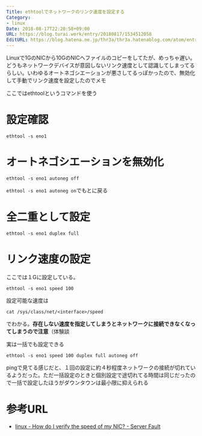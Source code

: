 ```yaml
---
Title: ethtoolでネットワークのリンク速度を設定する
Category:
- linux
Date: 2018-08-17T22:20:58+09:00
URL: https://blog.turai.work/entry/20180817/1534512058
EditURL: https://blog.hatena.ne.jp/thr3a/thr3a.hatenablog.com/atom/entry/10257846132611777666
---
```


Linuxで1GのNICから10GのNICへファイルのコピーをしてたが、めっちゃ遅い。どうもネットワークデバイスが意図しないリンク速度として認識してしまってるらしい。いわゆるオートネゴシエーションが悪さしてるっぽかったので、無効化して手動でリンク速度を設定したのでメモ

ここではethtoolというコマンドを使う

# 設定確認

```
ethtool -s eno1
```

# オートネゴシエーションを無効化

```
ethtool -s eno1 autoneg off
```

`ethtool -s eno1 autoneg on`でもとに戻る

# 全二重として設定

```
ethtool -s eno1 duplex full
```

# リンク速度の設定

ここでは１Gに設定している。

```
ethtool -s eno1 speed 100
```

設定可能な速度は

```
cat /sys/class/net/<interface>/speed
```

でわかる。**存在しない速度を指定してしまうとネットワークに接続できなくなってしまうので注意**（体験談

実は一括でも設定できる

```
ethtool -s eno1 speed 100 duplex full autoneg off
```

pingで見てる感じだと、１回の設定に約４秒程度ネットワークの接続が切れているようだった。ただ一括設定のときと個別設定で途切れてる時間は同じだったので一括で設定したほうがダウンタウンは最小限に抑えられる

# 参考URL

- [linux - How do I verify the speed of my NIC? - Server Fault](https://serverfault.com/questions/207474/how-do-i-verify-the-speed-of-my-nic)
